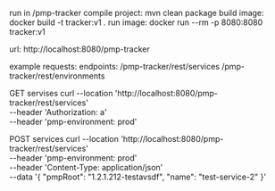 run in /pmp-tracker
    compile project:
        mvn clean package
    build image:
        docker build -t tracker:v1 .
    run image:
        docker run --rm -p 8080:8080 tracker:v1

url:
    http://localhost:8080/pmp-tracker

example requests:
endpoints:
/pmp-tracker/rest/services
/pmp-tracker/rest/environments

GET servises
curl --location 'http://localhost:8080/pmp-tracker/rest/services' \
--header 'Authorization: a' \
--header 'pmp-environment: prod'

POST services
curl --location 'http://localhost:8080/pmp-tracker/rest/services' \
--header 'pmp-environment: prod' \
--header 'Content-Type: application/json' \
--data '{
    "pmpRoot": "1.2.1.212-testavsdf",
    "name": "test-service-2"
}'
